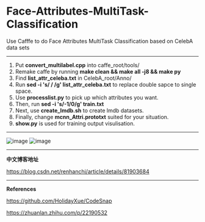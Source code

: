 # Face-Attributes-MultiTask-Classification
Use Cafffe to do Face Attributes MultiTask Classification based on CelebA data sets

----
1. Put **convert_multilabel.cpp** into caffe_root/tools/
2. Remake caffe by running **make clean && make all -j8 && make py**
3. Find **list_attr_celeba.txt** in CelebA_root/Anno/
4. Run **sed -i 's/    / /g' list_attr_celeba.txt** to replace double sapce to single space.
5. Use **processlist.py** to pick up which attributes you want.
6. Then, run **sed -i 's/-1/0/g' train.txt**
7. Next, use **create_lmdb.sh** to create lmdb datasets.
8. Finally, change **mcnn_Attri.prototxt** suited for your situation.
9. **show.py** is used for training output visulisation.
----

![image](https://github.com/HansRen1024/Face-Attributes-MultiTask-Classification/blob/master/example.jpg)
![image](https://github.com/HansRen1024/Face-Attributes-MultiTask-Classification/blob/master/example_1.jpg)

----

**中文博客地址**

https://blog.csdn.net/renhanchi/article/details/81903684

----

**References**

https://github.com/HolidayXue/CodeSnap

https://zhuanlan.zhihu.com/p/22190532
